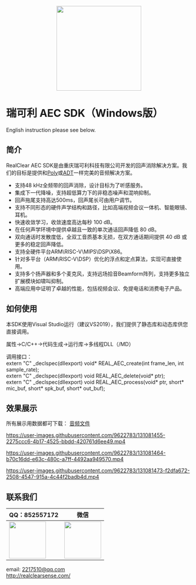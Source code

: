 [<p align="center"><img width="230" src="http://realclearsense.com/img/images/github_icon.png"></p>](http://realclearsense.com/)


# 瑞可利 AEC SDK（Windows版）
English instruction please see below.
## 简介
RealClear AEC SDK是由重庆瑞可利科技有限公司开发的回声消除解决方案。我们的目标是提供和[Poly](https://www.poly.com/cn/zh)或[ADT](https://www.adaptivedigital.com/)一样完美的音频解决方案。
- 支持48 kHz全频带的回声消除，设计目标为了听感服务。
- 集成下一代降噪，支持超低算力下的非稳态噪声和混响抑制。
- 回声拖尾支持高达500ms，回声尾长可由用户调节。
- 支持不同形态的硬件声学结构和路径，比如高端视频会议一体机、智能眼镜、耳机。
- 快速收敛学习，收敛速度高达每秒 100 dB。
- 在任何声学环境中提供卓越且一致的单次通话回声降低 80 dB。
- 双向通话时发散度低，全双工音质基本无损，在双方通话期间提供 40 dB 或更多的稳定回声降低。
- 支持全硬件平台ARM\RISC-V\MIPS\DSP\X86。
- 针对多平台（ARM\RISC-V\DSP）优化的浮点和定点算法，实现可直接使用。
- 支持多个扬声器和多个麦克风，支持远场拾音Beamform阵列，支持更多独立扩展模块如啸叫抑制。
- 高端应用中证明了卓越的性能，包括视频会议、免提电话和消费电子产品。
## 如何使用
本SDK使用Visual Studio运行（建议VS2019），我们提供了静态库和动态库供您直接调用。

属性->C/C++->代码生成->运行库->多线程DLL（/MD）

调用接口：  
extern "C" _declspec(dllexport) void* REAL_AEC_create(int frame_len, int sample_rate);  
extern "C" _declspec(dllexport) void REAL_AEC_delete(void* ptr);  
extern "C" _declspec(dllexport) void REAL_AEC_process(void* ptr, short* mic_buf, short* spk_buf, short* out_buf);  

## 效果展示
所有展示用数据都可下载： [音频文件](https://github.com/realclearsense/Real_AEC_Windows/tree/master/normal_room_demo_data)   


https://user-images.githubusercontent.com/9622783/131081455-2275ccc6-4b17-4525-bbdd-420761d6ee49.mp4



https://user-images.githubusercontent.com/9622783/131081464-b70c16dd-e63c-480c-a7ff-4492aa949570.mp4



https://user-images.githubusercontent.com/9622783/131081473-f2dfa672-2508-4547-915a-4c44f2badb4d.mp4




## 联系我们

|QQ：852557172|微信|
|--------|--------|
|<img width="100" src="http://realclearsense.com/img/images/qq.jpg">|<img width="100" src="http://realclearsense.com/img/images/wechat.jpg">|
email: 2217510@qq.com   
http://realclearsense.com/
